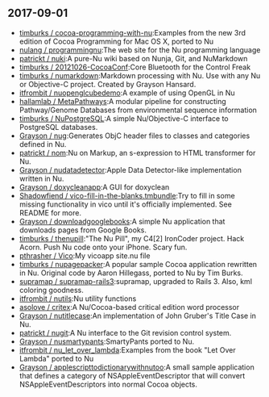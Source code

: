 ## 2017-09-01

* [timburks / cocoa-programming-with-nu](https://github.com/timburks/cocoa-programming-with-nu):Examples from the new 3rd edition of Cocoa Programming for Mac OS X, ported to Nu
* [nulang / programmingnu](https://github.com/nulang/programmingnu):The web site for the Nu programming language
* [patrickt / nuki](https://github.com/patrickt/nuki):A pure-Nu wiki based on Nunja, Git, and NuMarkdown
* [timburks / 20121026-CocoaConf](https://github.com/timburks/20121026-CocoaConf):Core Bluetooth for the Control Freak
* [timburks / numarkdown](https://github.com/timburks/numarkdown):Markdown processing with Nu. Use with any Nu or Objective-C project. Created by Grayson Hansard.
* [itfrombit / nuopenglcubedemo](https://github.com/itfrombit/nuopenglcubedemo):A example of using OpenGL in Nu
* [hallamlab / MetaPathways](https://github.com/hallamlab/MetaPathways):A modular pipeline for constructing Pathway/Genome Databases from environmental sequence information
* [timburks / NuPostgreSQL](https://github.com/timburks/NuPostgreSQL):A simple Nu/Objective-C interface to PostgreSQL databases.
* [Grayson / nug](https://github.com/Grayson/nug):Generates ObjC header files to classes and categories defined in Nu.
* [patrickt / nom](https://github.com/patrickt/nom):Nu on Markup, an s-expression to HTML transformer for Nu.
* [Grayson / nudatadetector](https://github.com/Grayson/nudatadetector):Apple Data Detector-like implementation written in Nu.
* [Grayson / doxycleanapp](https://github.com/Grayson/doxycleanapp):A GUI for doxyclean
* [Shadowfiend / vico-fill-in-the-blanks.tmbundle](https://github.com/Shadowfiend/vico-fill-in-the-blanks.tmbundle):Try to fill in some missing functionality in vico until it's officially implemented. See README for more.
* [Grayson / downloadgooglebooks](https://github.com/Grayson/downloadgooglebooks):A simple Nu application that downloads pages from Google Books.
* [timburks / thenupill](https://github.com/timburks/thenupill):"The Nu Pill", my C4[2] IronCoder project. Hack Acorn. Push Nu code onto your iPhone. Scary fun.
* [pthrasher / Vico](https://github.com/pthrasher/Vico):My vicoapp site.nu file
* [timburks / nupagepacker](https://github.com/timburks/nupagepacker):A popular sample Cocoa application rewritten in Nu. Original code by Aaron Hillegass, ported to Nu by Tim Burks.
* [supramap / supramap-rails3](https://github.com/supramap/supramap-rails3):supramap, upgraded to Rails 3. Also, kml coloring goodness.
* [itfrombit / nutils](https://github.com/itfrombit/nutils):Nu utility functions
* [asolove / critex](https://github.com/asolove/critex):A Nu/Cocoa-based critical edition word processor
* [Grayson / nutitlecase](https://github.com/Grayson/nutitlecase):An implementation of John Gruber's Title Case in Nu.
* [patrickt / nugit](https://github.com/patrickt/nugit):A Nu interface to the Git revision control system.
* [Grayson / nusmartypants](https://github.com/Grayson/nusmartypants):SmartyPants ported to Nu.
* [itfrombit / nu_let_over_lambda](https://github.com/itfrombit/nu_let_over_lambda):Examples from the book "Let Over Lambda" ported to Nu
* [Grayson / applescripttodictionarywithnutoo](https://github.com/Grayson/applescripttodictionarywithnutoo):A small sample application that defines a category of NSAppleEventDescriptor that will convert NSAppleEventDescriptors into normal Cocoa objects.

